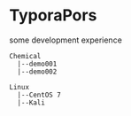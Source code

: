 # TyporaPors
 some development experience

```
Chemical
  |--demo001
  |--demo002
```
```
Linux
  |--CentOS 7
  |--Kali
```
